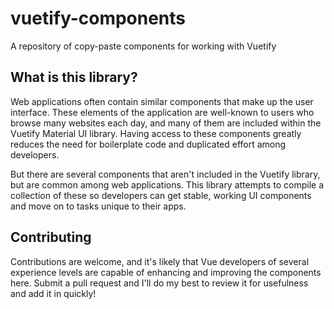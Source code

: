 # vuetify-components
A repository of copy-paste components for working with Vuetify 

## What is this library?
Web applications often contain similar components that make up the user interface.
These elements of the application are well-known to users who browse many websites
each day, and many of them are included within the Vuetify Material UI library.
Having access to these components greatly reduces the need for boilerplate code
and duplicated effort among developers.

But there are several components that aren't included in the Vuetify library, but are
common among web applications. This library attempts to compile a collection of these
so developers can get stable, working UI components and move on to tasks unique to
their apps.  

## Contributing
Contributions are welcome, and it's likely that Vue developers of several experience
levels are capable of enhancing and improving the components here. Submit a pull
request and I'll do my best to review it for usefulness and add it in quickly!
